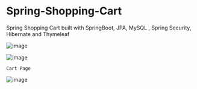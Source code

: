 # Spring-Shopping-Cart
Spring Shopping Cart built with SpringBoot, JPA, MySQL , Spring Security, Hibernate and Thymeleaf

![image](https://user-images.githubusercontent.com/29988949/75882730-9ad11680-5dd6-11ea-9648-252426582a96.png)


![image](https://user-images.githubusercontent.com/29988949/75947593-c6dfac80-5e55-11ea-8582-bce667beb9bb.png)

`Cart Page`

![image](https://user-images.githubusercontent.com/29988949/75956013-da960d80-5e6b-11ea-84b2-a0ca854ef9c9.png)

